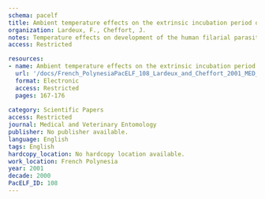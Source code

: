 ```yaml
---
schema: pacelf
title: Ambient temperature effects on the extrinsic incubation period of Wuchereria bancrofti in Aedes polynesiensis  implications for filariasis transmission dynamics and distribution in French Polynesia
organization: Lardeux, F., Cheffort, J.
notes: Temperature effects on development of the human filarial parasite Wuchereria bancrofti (Cobbold) (Filaridea  Onchocercidae) in the main Pacific vector Aedes polynesiensis Marks (Diptera  Culicidae) are analysed in relation to ambient climatic conditions. A statistical model of the extrinsic cycle duration as a function of temperature is described and used to distinguish three patterns of W. bancrofti transmission dynamics  continuous, fluctuating and discontinuous, occurring from north to south geographically among French Polynesian archipelagos. In the northerly Marquesas Islands (8-11 degrees S) filariasis transmission is continuous and very active, facilitated by perennially high temperatures combined with constantly high rates of man-vector contact. In the southerly Australes Islands (21-28 degrees S) filariasis transmission is seasonally discontinuous and, during the cooler months (May-September), the model predicts virtually no transmission because the cycle duration exceeds the life expectancy of the vector. In the Society Islands (16-18 degrees S), between the Marquesas and Australes, transmission is predicted to be intermediate as expected from their latitude, with seasonally fluctuating transmission potential. In the Tuamotu Islands (also geographically intermediate  14-23 degrees S), with theoretically perennial transmission potential, transmission occurs only intermittently, being limited by other human and environmental factors whereby man-vector contact is confined to seasonal agricultural situations. Generally, among French Polynesian archipelagos where Aedes polynesiensis is the vector, the transmission potential for W. bancrofti and resulting disease manifestations of lymphatic filariasis in humans are correlated with ambient temperature due to the degree of southern latitude.
access: Restricted

resources:
- name: Ambient temperature effects on the extrinsic incubation period of Wuchereria bancrofti in Aedes polynesiensis  implications for filariasis transmission dynamics and distribution in French Polynesia
  url: '/docs/French_PolynesiaPacELF_108_Lardeux_and_Cheffort_2001_MED_VET_ENTOMOL_Ambient_temperature_effects_on_the_extrinsic_incubation_period_of_Wuchereria_bancrofti_in_Aedes_polynesiensis.txt'
  format: Electronic
  access: Restricted
  pages: 167-176
 
category: Scientific Papers
access: Restricted
journal: Medical and Veterinary Entomology
publisher: No publisher available. 
language: English 
tags: English 
hardcopy_location: No hardcopy location available.
work_location: French Polynesia
year: 2001
decade: 2000
PacELF_ID: 108
---
```

